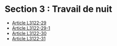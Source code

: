 # Section 3 : Travail de nuit

* [Article L3122-29](./LEGIARTI000006902522.md)
* [Article L3122-29-1](./LEGIARTI000030995360.md)
* [Article L3122-30](./LEGIARTI000006902523.md)
* [Article L3122-31](./LEGIARTI000006902524.md)
